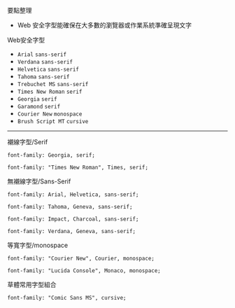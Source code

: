 要點整理
- Web 安全字型能確保在大多數的瀏覽器或作業系統準確呈現文字

Web安全字型
- `Arial` `sans-serif`
- `Verdana` `sans-serif`
- `Helvetica` `sans-serif`
- `Tahoma` `sans-serif`
- `Trebuchet MS` `sans-serif`
- `Times New Roman` `serif`
- `Georgia` `serif`
- `Garamond` `serif`
- `Courier New` `monospace`
- `Brush Script MT` `cursive`

---

襯線字型/Serif
```
font-family: Georgia, serif;
```

```
font-family: "Times New Roman", Times, serif;
```

無襯線字型/Sans-Serif
```
font-family: Arial, Helvetica, sans-serif;
```

```
font-family: Tahoma, Geneva, sans-serif;
```

```
font-family: Impact, Charcoal, sans-serif;
```

```
font-family: Verdana, Geneva, sans-serif;
```

等寬字型/monospace
```
font-family: "Courier New", Courier, monospace;
```

```
font-family: "Lucida Console", Monaco, monospace;
```

草體常用字型組合
```
font-family: "Comic Sans MS", cursive;
```